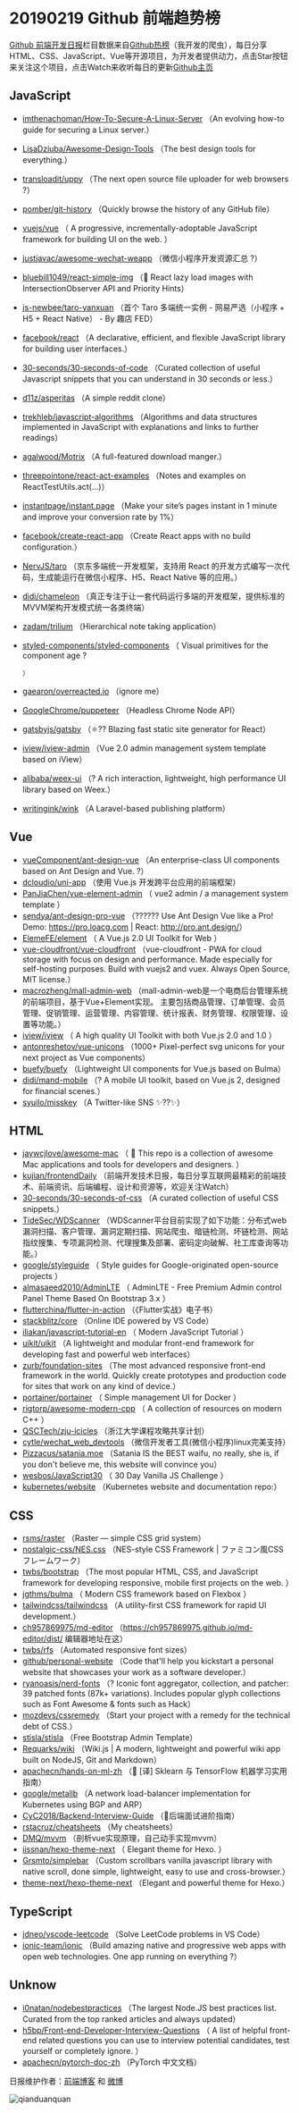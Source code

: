 # 20190219 Github 前端趋势榜

[Github 前端开发日报](https://qdkfweb.cn/c/news)栏目数据来自[Github热榜](https://github.qdkfweb.cn/)（我开发的爬虫），每日分享HTML、CSS、JavaScript、Vue等开源项目，为开发者提供动力，点击Star按钮来关注这个项目，点击Watch来收听每日的更新[Github主页](https://github.com/kujian/githubTrending)
## JavaScript

* [imthenachoman/How-To-Secure-A-Linux-Server](https://github.com/imthenachoman/How-To-Secure-A-Linux-Server) （An evolving how-to guide for securing a Linux server.）
* [LisaDziuba/Awesome-Design-Tools](https://github.com/LisaDziuba/Awesome-Design-Tools) （The best design tools for everything.）
* [transloadit/uppy](https://github.com/transloadit/uppy) （The next open source file uploader for web browsers ?）
* [pomber/git-history](https://github.com/pomber/git-history) （Quickly browse the history of any GitHub file）
* [vuejs/vue](https://github.com/vuejs/vue) （
        A progressive, incrementally-adoptable JavaScript framework for building UI on the web.
      ）
* [justjavac/awesome-wechat-weapp](https://github.com/justjavac/awesome-wechat-weapp) （微信小程序开发资源汇总 ?）
* [bluebill1049/react-simple-img](https://github.com/bluebill1049/react-simple-img) （&#x1f305; React lazy load images with IntersectionObserver API and Priority Hints）
* [js-newbee/taro-yanxuan](https://github.com/js-newbee/taro-yanxuan) （首个 Taro 多端统一实例 - 网易严选（小程序 + H5 + React Native） - By 趣店 FED）
* [facebook/react](https://github.com/facebook/react) （A declarative, efficient, and flexible JavaScript library for building user interfaces.）
* [30-seconds/30-seconds-of-code](https://github.com/30-seconds/30-seconds-of-code) （Curated collection of useful Javascript snippets that you can understand in 30 seconds or less.）
* [d11z/asperitas](https://github.com/d11z/asperitas) （A simple reddit clone）
* [trekhleb/javascript-algorithms](https://github.com/trekhleb/javascript-algorithms) （Algorithms and data structures implemented in JavaScript with explanations and links to further readings）
* [agalwood/Motrix](https://github.com/agalwood/Motrix) （A full-featured download manger.）
* [threepointone/react-act-examples](https://github.com/threepointone/react-act-examples) （Notes and examples on ReactTestUtils.act(...)）
* [instantpage/instant.page](https://github.com/instantpage/instant.page) （Make your site’s pages instant in 1 minute and improve your conversion rate by 1%）
* [facebook/create-react-app](https://github.com/facebook/create-react-app) （Create React apps with no build configuration.）
* [NervJS/taro](https://github.com/NervJS/taro) （京东多端统一开发框架，支持用 React 的开发方式编写一次代码，生成能运行在微信小程序、H5、React Native 等的应用。）
* [didi/chameleon](https://github.com/didi/chameleon) （真正专注于让一套代码运行多端的开发框架，提供标准的MVVM架构开发模式统一各类终端）
* [zadam/trilium](https://github.com/zadam/trilium) （Hierarchical note taking application）
* [styled-components/styled-components](https://github.com/styled-components/styled-components) （
        Visual primitives for the component age ?

      ）
* [gaearon/overreacted.io](https://github.com/gaearon/overreacted.io) （ignore me）
* [GoogleChrome/puppeteer](https://github.com/GoogleChrome/puppeteer) （Headless Chrome Node API）
* [gatsbyjs/gatsby](https://github.com/gatsbyjs/gatsby) （⚛️?? Blazing fast static site generator for React）
* [iview/iview-admin](https://github.com/iview/iview-admin) （Vue 2.0 admin management system template based on iView）
* [alibaba/weex-ui](https://github.com/alibaba/weex-ui) （? A rich interaction, lightweight, high performance UI library based on Weex.）
* [writingink/wink](https://github.com/writingink/wink) （A Laravel-based publishing platform）

## Vue

* [vueComponent/ant-design-vue](https://github.com/vueComponent/ant-design-vue) （An enterprise-class UI components based on Ant Design and Vue. ?）
* [dcloudio/uni-app](https://github.com/dcloudio/uni-app) （使用 Vue.js 开发跨平台应用的前端框架）
* [PanJiaChen/vue-element-admin](https://github.com/PanJiaChen/vue-element-admin) （
        vue2 admin / a management system template
      ）
* [sendya/ant-design-pro-vue](https://github.com/sendya/ant-design-pro-vue) （??‍???‍? Use Ant Design Vue like a Pro! Demo: <a href="https://pro.loacg.com" rel="nofollow">https://pro.loacg.com</a> | React: <a href="http://pro.ant.design/" rel="nofollow">http://pro.ant.design/</a>）
* [ElemeFE/element](https://github.com/ElemeFE/element) （
        A Vue.js 2.0 UI Toolkit for Web
      ）
* [vue-cloudfront/vue-cloudfront](https://github.com/vue-cloudfront/vue-cloudfront) （vue-cloudfront - PWA for cloud storage with focus on design and performance. Made especially for self-hosting purposes. Build with vuejs2 and vuex. Always Open Source, MIT license.）
* [macrozheng/mall-admin-web](https://github.com/macrozheng/mall-admin-web) （mall-admin-web是一个电商后台管理系统的前端项目，基于Vue+Element实现。 主要包括商品管理、订单管理、会员管理、促销管理、运营管理、内容管理、统计报表、财务管理、权限管理、设置等功能。）
* [iview/iview](https://github.com/iview/iview) （
        A high quality UI Toolkit with both Vue.js 2.0 and 1.0
      ）
* [antonreshetov/vue-unicons](https://github.com/antonreshetov/vue-unicons) （1000+ Pixel-perfect svg unicons for your next project as Vue components）
* [buefy/buefy](https://github.com/buefy/buefy) （Lightweight UI components for Vue.js based on Bulma）
* [didi/mand-mobile](https://github.com/didi/mand-mobile) （? A mobile UI toolkit, based on Vue.js 2, designed for financial scenes.）
* [syuilo/misskey](https://github.com/syuilo/misskey) （A Twitter-like SNS ✨??✨）

## HTML

* [jaywcjlove/awesome-mac](https://github.com/jaywcjlove/awesome-mac) （
         This repo is a collection of awesome Mac applications and tools for developers and designers.
      ）
* [kujian/frontendDaily](https://github.com/kujian/frontendDaily) （前端开发技术日报，每日分享互联网最精彩的前端技术、前端资讯、后端编程、设计和资源等，欢迎关注Watch）
* [30-seconds/30-seconds-of-css](https://github.com/30-seconds/30-seconds-of-css) （A curated collection of useful CSS snippets.）
* [TideSec/WDScanner](https://github.com/TideSec/WDScanner) （WDScanner平台目前实现了如下功能：分布式web漏洞扫描、客户管理、漏洞定期扫描、网站爬虫、暗链检测、坏链检测、网站指纹搜集、专项漏洞检测、代理搜集及部署、密码定向破解、社工库查询等功能。）
* [google/styleguide](https://github.com/google/styleguide) （
        Style guides for Google-originated open-source projects
      ）
* [almasaeed2010/AdminLTE](https://github.com/almasaeed2010/AdminLTE) （
        AdminLTE - Free Premium Admin control Panel Theme Based On Bootstrap 3.x
      ）
* [flutterchina/flutter-in-action](https://github.com/flutterchina/flutter-in-action) （《Flutter实战》电子书）
* [stackblitz/core](https://github.com/stackblitz/core) （Online IDE powered by VS Code）
* [iliakan/javascript-tutorial-en](https://github.com/iliakan/javascript-tutorial-en) （
        Modern JavaScript Tutorial 
      ）
* [uikit/uikit](https://github.com/uikit/uikit) （A lightweight and modular front-end framework for developing fast and powerful web interfaces）
* [zurb/foundation-sites](https://github.com/zurb/foundation-sites) （The most advanced responsive front-end framework in the world. Quickly create prototypes and production code for sites that work on any kind of device.）
* [portainer/portainer](https://github.com/portainer/portainer) （
        Simple management UI for Docker
      ）
* [rigtorp/awesome-modern-cpp](https://github.com/rigtorp/awesome-modern-cpp) （
        A collection of resources on modern C++
      ）
* [QSCTech/zju-icicles](https://github.com/QSCTech/zju-icicles) （浙江大学课程攻略共享计划）
* [cytle/wechat_web_devtools](https://github.com/cytle/wechat_web_devtools) （微信开发者工具(微信小程序)linux完美支持）
* [Pizzacus/satania.moe](https://github.com/Pizzacus/satania.moe) （Satania IS the BEST waifu, no really, she is, if you don't believe me, this website will convince you）
* [wesbos/JavaScript30](https://github.com/wesbos/JavaScript30) （
        30 Day Vanilla JS Challenge
      ）
* [kubernetes/website](https://github.com/kubernetes/website) （Kubernetes website and documentation repo:）

## CSS

* [rsms/raster](https://github.com/rsms/raster) （Raster — simple CSS grid system）
* [nostalgic-css/NES.css](https://github.com/nostalgic-css/NES.css) （NES-style CSS Framework | ファミコン風CSSフレームワーク）
* [twbs/bootstrap](https://github.com/twbs/bootstrap) （The most popular HTML, CSS, and JavaScript framework for developing responsive, mobile first projects on the web.
      ）
* [jgthms/bulma](https://github.com/jgthms/bulma) （
        Modern CSS framework based on Flexbox
      ）
* [tailwindcss/tailwindcss](https://github.com/tailwindcss/tailwindcss) （A utility-first CSS framework for rapid UI development.）
* [ch957869975/md-editor](https://github.com/ch957869975/md-editor) （<a href="https://ch957869975.github.io/md-editor/dist/" rel="nofollow">https://ch957869975.github.io/md-editor/dist/</a> 编辑器地址在这）
* [twbs/rfs](https://github.com/twbs/rfs) （Automated responsive font sizes）
* [github/personal-website](https://github.com/github/personal-website) （Code that'll help you kickstart a personal website that showcases your work as a software developer.）
* [ryanoasis/nerd-fonts](https://github.com/ryanoasis/nerd-fonts) （? Iconic font aggregator, collection, and patcher: 39 patched fonts (87k+ variations). Includes popular glyph collections such as Font Awesome &amp; fonts such as Hack）
* [mozdevs/cssremedy](https://github.com/mozdevs/cssremedy) （Start your project with a remedy for the technical debt of CSS.）
* [stisla/stisla](https://github.com/stisla/stisla) （Free Bootstrap Admin Template）
* [Requarks/wiki](https://github.com/Requarks/wiki) （Wiki.js | A modern, lightweight and powerful wiki app built on NodeJS, Git and Markdown）
* [apachecn/hands-on-ml-zh](https://github.com/apachecn/hands-on-ml-zh) （&#x1f4d6; [译] Sklearn 与 TensorFlow 机器学习实用指南）
* [google/metallb](https://github.com/google/metallb) （A network load-balancer implementation for Kubernetes using BGP and ARP）
* [CyC2018/Backend-Interview-Guide](https://github.com/CyC2018/Backend-Interview-Guide) （&#x1f4af;后端面试进阶指南）
* [rstacruz/cheatsheets](https://github.com/rstacruz/cheatsheets) （My cheatsheets）
* [DMQ/mvvm](https://github.com/DMQ/mvvm) （剖析vue实现原理，自己动手实现mvvm）
* [iissnan/hexo-theme-next](https://github.com/iissnan/hexo-theme-next) （
        Elegant theme for Hexo. 
      ）
* [Grsmto/simplebar](https://github.com/Grsmto/simplebar) （Custom scrollbars vanilla javascript library with native scroll, done simple, lightweight, easy to use and cross-browser.）
* [theme-next/hexo-theme-next](https://github.com/theme-next/hexo-theme-next) （Elegant and powerful theme for Hexo.）

## TypeScript

* [jdneo/vscode-leetcode](https://github.com/jdneo/vscode-leetcode) （Solve LeetCode problems in VS Code）
* [ionic-team/ionic](https://github.com/ionic-team/ionic) （Build amazing native and progressive web apps with open web technologies. One app running on everything ?）

## Unknow

* [i0natan/nodebestpractices](https://github.com/i0natan/nodebestpractices) （The largest Node.JS best practices list. Curated from the top ranked articles and always updated）
* [h5bp/Front-end-Developer-Interview-Questions](https://github.com/h5bp/Front-end-Developer-Interview-Questions) （
        A list of helpful front-end related questions you can use to interview potential candidates, test yourself or completely ignore.
      ）
* [apachecn/pytorch-doc-zh](https://github.com/apachecn/pytorch-doc-zh) （PyTorch 中文文档）


日报维护作者：[前端博客](https://qdkfweb.cn/) 和 [微博](https://qdkfweb.cn/go/weibo)

![qianduanquan](https://user-images.githubusercontent.com/3055447/38468989-651132ac-3b80-11e8-8e6b-15122322a9d7.png)